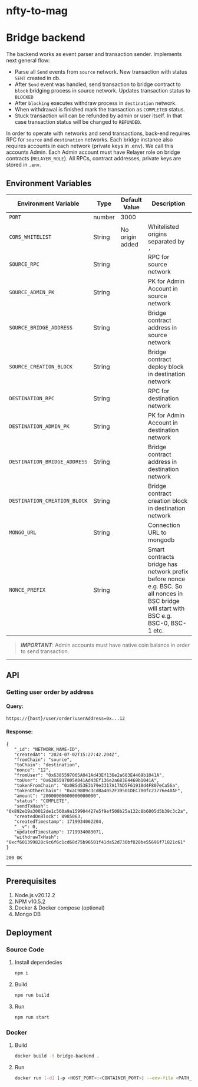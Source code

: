 # nfty-to-mag
# Bridge backend

The backend works as event parser and transaction sender. Implements next general flow:
- Parse all `Send` events from `source` network. New transaction with status `SENT` created in db.
- After `Send` event was handled, send transaction to bridge contract to `block` bridging process in source network. 
Updates transaction status to `BLOCKED`
- After `blocking` executes withdraw process in `destination` network.
- When withdrawal is finished mark the transaction as `COMPLETED` status.
- Stuck transaction will can be refunded by admin or user itself. In that case transaction status will be changed to `REFUNDED`.

In order to operate with networks and send transactions, back-end requires RPC for `source` and `destination` networks.
Each bridge instance also requires accounts in each network (private keys in .env). We call this accounts Admin.
Each Admin account must have Relayer role on bridge contracts (`RELAYER_ROLE`).
All RPCs, contract addresses, private keys are stored in `.env`.

## Environment Variables
| Environment Variable         | Type   | Default Value   | Description                                                                                                                             |
|------------------------------|--------|-----------------|-----------------------------------------------------------------------------------------------------------------------------------------|
| `PORT`                       | number | 3000            |                                                                                                                                         |
| `CORS_WHITELIST`             | String | No origin added | Whitelisted origins separated by `,`                                                                                                    |
| `SOURCE_RPC`                 | String |                 | RPC for source network                                                                                                                  |
| `SOURCE_ADMIN_PK`            | String |                 | PK for Admin Account in source network                                                                                                  |
| `SOURCE_BRIDGE_ADDRESS`      | String |                 | Bridge contract address in source network                                                                                               |
| `SOURCE_CREATION_BLOCK`      | String |                 | Bridge contract deploy block in destination network                                                                                     |
| `DESTINATION_RPC`            | String |                 | RPC for destination network                                                                                                             |
| `DESTINATION_ADMIN_PK`       | String |                 | PK for Admin Account in destination network                                                                                             |
| `DESTINATION_BRIDGE_ADDRESS` | String |                 | Bridge contract address in destination network                                                                                          |
| `DESTINATION_CREATION_BLOCK` | String |                 | Bridge contract creation block in destination network                                                                                   |
| `MONGO_URL`                  | String |                 | Connection URL to mongodb                                                                                                               |
| `NONCE_PREFIX`               | String |                 | Smart contracts bridge has network prefix before nonce e.g. BSC. So all nonces in BSC bridge will start with BSC e.g. BSC-0, BSC-1 etc. |

> **_IMPORTANT_**: Admin accounts must have native coin balance in order to send transaction.

---

## API

### Getting user order by address

#### Query:

```
https://{host}/user/order?userAddress=0x...12
```

#### Response:

```json5
{
   "_id": "NETWORK_NAME-ID",
   "createdAt": "2024-07-02T15:27:42.204Z",
   "fromChain": "source",
   "toChain": "destination",
   "nonce": "12",
   "fromUser": "0x6385597005A041Ad43Ef136e2a683E4469b1041A",
   "toUser": "0x6385597005A041Ad43Ef136e2a683E4469b1041A",
   "tokenFromChain": "0x0B5d53E3b79e3317A17AD5F61910d4F807eCa56a",
   "tokenOtherChain": "0xaC9809c3cdBa4052F39501DEC700fc23776e40AF",
   "amount": "20000000000000000000",
   "status": "COMPLETE",
   "sendTxHash": "0x892e19a30012de1c560a9a159904427e5f9ef508b25a132c8b6005d5b39c3c2a",
   "createdOnBlock": 8985063,
   "createdTimestamp": 1719934062204,
   "__v": 0,
   "updatedTimestamp": 1719934083071,
   "withdrawTxHash": "0xcf601399828c9c6f6c1cd68d75b96501f41da52d730bf828be55696f71821c61"
}

200 OK
```


---

## Prerequisites

1. Node.js v20.12.2
2. NPM v10.5.2
3. Docker & Docker compose (optional)
4. Mongo DB

## Deployment

### Source Code

1. Install dependecies

   ```bash
   npm i
   
   ```
2. Build

   ```bash 
   npm run build
   ```
3. Run

   ```bash
   npm run start
   ```

### Docker

1. Build
   ```bash
   docker build -t bridge-backend .
   ```
2. Run
   ```bash
   docker run [-d] [-p <HOST_PORT>:<CONTAINER_PORT>] --env-file <PATH_TO_ENV_FILE> bridge-backend
   ```
